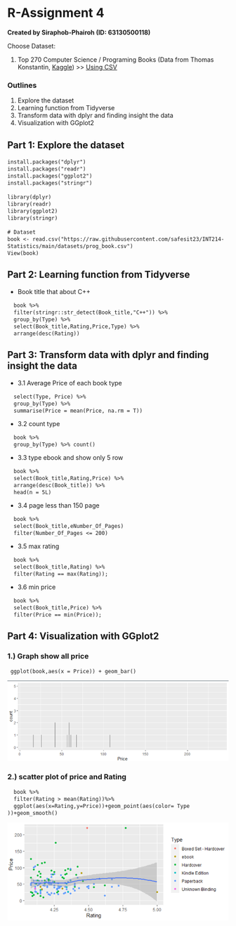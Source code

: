 # R-Assignment 4

**Created by Siraphob-Phairoh (ID: 63130500118)**

Choose Dataset:
1. Top 270 Computer Science / Programing Books (Data from Thomas Konstantin, [Kaggle](https://www.kaggle.com/thomaskonstantin/top-270-rated-computer-science-programing-books)) >> [Using CSV](https://raw.githubusercontent.com/safesit23/INT214-Statistics/main/datasets/prog_book.csv)

### Outlines
1. Explore the dataset
2. Learning function from Tidyverse
3. Transform data with dplyr and finding insight the data
4. Visualization with GGplot2

## Part 1: Explore the dataset

```
install.packages("dplyr")
install.packages("readr")
install.packages("ggplot2")
install.packages("stringr")

library(dplyr)
library(readr)
library(ggplot2)
library(stringr)

# Dataset
book <- read.csv("https://raw.githubusercontent.com/safesit23/INT214-Statistics/main/datasets/prog_book.csv")
View(book)
```

## Part 2: Learning function from Tidyverse
- Book title that about C++
```
  book %>% 
  filter(stringr::str_detect(Book_title,"C++")) %>% 
  group_by(Type) %>% 
  select(Book_title,Rating,Price,Type) %>%
  arrange(desc(Rating))
 ```
 ## Part 3: Transform data with dplyr and finding insight the data
- 3.1 Average Price of each book type

```book %>% 
  select(Type, Price) %>% 
  group_by(Type) %>% 
  summarise(Price = mean(Price, na.rm = T))
```
- 3.2 count type
```
  book %>%
  group_by(Type) %>% count()
```
- 3.3 type ebook and show only 5 row
```
  book %>% 
  select(Book_title,Rating,Price) %>% 
  arrange(desc(Book_title)) %>%
  head(n = 5L) 
```
- 3.4  page less than 150 page 
```
  book %>%
  select(Book_title,eNumber_Of_Pages)
  filter(Number_Of_Pages <= 200)
```
- 3.5 max rating 
``` 
  book %>% 
  select(Book_title,Rating) %>%
  filter(Rating == max(Rating));

```
- 3.6 min price
```
  book %>% 
  select(Book_title,Price) %>% 
  filter(Price == min(Price)); 
```

## Part 4: Visualization with GGplot2
### 1.) Graph show all price 

```
 ggplot(book,aes(x = Price)) + geom_bar()
```
![..](https://github.com/sit-2021-int214/019-TOP-1000-RANKED-MANGAS/blob/main/Assignment/HW04/63130500118/g2.png)
### 2.) scatter plot of price and Rating
````
  book %>% 
  filter(Rating > mean(Rating))%>% 
  ggplot(aes(x=Rating,y=Price))+geom_point(aes(color= Type ))+geom_smooth()
````
![..](https://github.com/sit-2021-int214/019-TOP-1000-RANKED-MANGAS/blob/main/Assignment/HW04/63130500118/Graph.png)
